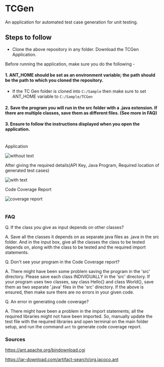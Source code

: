 # TCGen
An application for automated test case generation for unit testing. 

## Steps to follow 

- Clone the above repository in any folder. Download the TCGen Application. 

Before running the application, make sure you do the following - 

#### 1. ANT_HOME should be set as an environment variable; the path should be the path to which you cloned the repository. 
- If the TC Gen folder is cloned into ```C:/Sample``` then make sure to set ANT_HOME variable to ```C:/Sample/TCGen```

#### 2. Save the program you will run in the src folder with a .java extension. If there are multiple classes, save them as different files. (See more in FAQ)

#### 3. Ensure to follow the instructions displayed when you open the application.

#
Application

![without text](https://github.com/Sreya-C/TCGen/assets/98732604/c606caaf-b0af-4269-b580-53cd7dc49f04)

After giving the required details(API Key, Java Program, Required location of generated test cases)

![with text](https://github.com/Sreya-C/TCGen/assets/98732604/f444c9a6-3270-447a-9ced-c472151ddb61)

Code Coverage Report

![coverage report](https://github.com/Sreya-C/TCGen/assets/98732604/52da443e-3f04-4fa2-a325-528e7bea87d0)

# 

### FAQ

  Q. If the class you give as input depends on other classes?

  A. Save all the classes it depends on as separate java files as <classname>.java in the src folder. And in the input box, give all the classes the class to be tested depends on, along with the class to be tested and the required import statements.

  Q. Don't see your program in the Code Coverage report?

  A. There might have been some problem saving the program in the 'src' directory. Please save each class INDIVIDUALLY in the 'src' directory. If your program uses two classes, say class Hello{} and class World{}, save them as two separate '.java' files in the 'src' directory. 
If the above is ensured, then make sure there are no errors in your given code. 

  Q. An error in generating code coverage?

  A. There might have been a problem in the import statements; all the required libraries might not have been imported. So, manually update the test file with the required libraries and open terminal on the main folder setup, and run the command ```ant``` to generate code coverage report. 


### Sources

https://ant.apache.org/bindownload.cgi
  
https://jar-download.com/artifact-search/org.jacoco.ant
  
